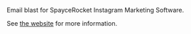 Email blast for SpayceRocket Instagram Marketing Software.

See [the website](https://spaycerocket.com) for more information.
